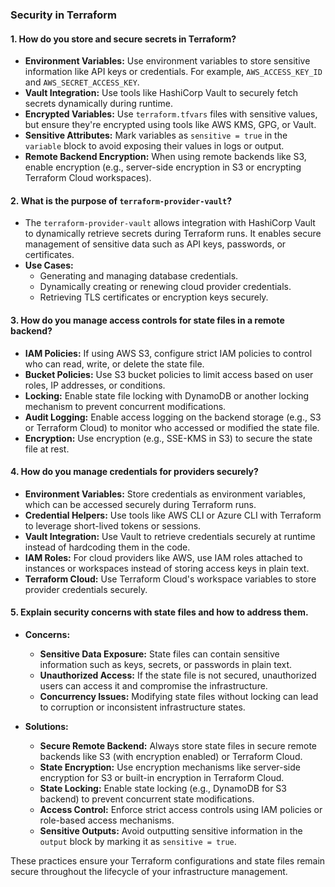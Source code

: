 ### **Security in Terraform**

#### **1. How do you store and secure secrets in Terraform?**
- **Environment Variables:** Use environment variables to store sensitive information like API keys or credentials. For example, `AWS_ACCESS_KEY_ID` and `AWS_SECRET_ACCESS_KEY`.
- **Vault Integration:** Use tools like HashiCorp Vault to securely fetch secrets dynamically during runtime.
- **Encrypted Variables:** Use `terraform.tfvars` files with sensitive values, but ensure they're encrypted using tools like AWS KMS, GPG, or Vault.
- **Sensitive Attributes:** Mark variables as `sensitive = true` in the `variable` block to avoid exposing their values in logs or output.
- **Remote Backend Encryption:** When using remote backends like S3, enable encryption (e.g., server-side encryption in S3 or encrypting Terraform Cloud workspaces).

#### **2. What is the purpose of `terraform-provider-vault`?**
- The `terraform-provider-vault` allows integration with HashiCorp Vault to dynamically retrieve secrets during Terraform runs. It enables secure management of sensitive data such as API keys, passwords, or certificates.
- **Use Cases:**
  - Generating and managing database credentials.
  - Dynamically creating or renewing cloud provider credentials.
  - Retrieving TLS certificates or encryption keys securely.

#### **3. How do you manage access controls for state files in a remote backend?**
- **IAM Policies:** If using AWS S3, configure strict IAM policies to control who can read, write, or delete the state file.
- **Bucket Policies:** Use S3 bucket policies to limit access based on user roles, IP addresses, or conditions.
- **Locking:** Enable state file locking with DynamoDB or another locking mechanism to prevent concurrent modifications.
- **Audit Logging:** Enable access logging on the backend storage (e.g., S3 or Terraform Cloud) to monitor who accessed or modified the state file.
- **Encryption:** Use encryption (e.g., SSE-KMS in S3) to secure the state file at rest.

#### **4. How do you manage credentials for providers securely?**
- **Environment Variables:** Store credentials as environment variables, which can be accessed securely during Terraform runs.
- **Credential Helpers:** Use tools like AWS CLI or Azure CLI with Terraform to leverage short-lived tokens or sessions.
- **Vault Integration:** Use Vault to retrieve credentials securely at runtime instead of hardcoding them in the code.
- **IAM Roles:** For cloud providers like AWS, use IAM roles attached to instances or workspaces instead of storing access keys in plain text.
- **Terraform Cloud:** Use Terraform Cloud's workspace variables to store provider credentials securely.

#### **5. Explain security concerns with state files and how to address them.**
- **Concerns:**
  - **Sensitive Data Exposure:** State files can contain sensitive information such as keys, secrets, or passwords in plain text.
  - **Unauthorized Access:** If the state file is not secured, unauthorized users can access it and compromise the infrastructure.
  - **Concurrency Issues:** Modifying state files without locking can lead to corruption or inconsistent infrastructure states.
  
- **Solutions:**
  - **Secure Remote Backend:** Always store state files in secure remote backends like S3 (with encryption enabled) or Terraform Cloud.
  - **State Encryption:** Use encryption mechanisms like server-side encryption for S3 or built-in encryption in Terraform Cloud.
  - **State Locking:** Enable state locking (e.g., DynamoDB for S3 backend) to prevent concurrent state modifications.
  - **Access Control:** Enforce strict access controls using IAM policies or role-based access mechanisms.
  - **Sensitive Outputs:** Avoid outputting sensitive information in the `output` block by marking it as `sensitive = true`. 

These practices ensure your Terraform configurations and state files remain secure throughout the lifecycle of your infrastructure management.